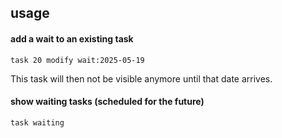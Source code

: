 ## usage

#### add a wait to an existing task

```
task 20 modify wait:2025-05-19
```

This task will then not be visible anymore until that date arrives.

#### show waiting tasks (scheduled for the future)

```
task waiting
```
